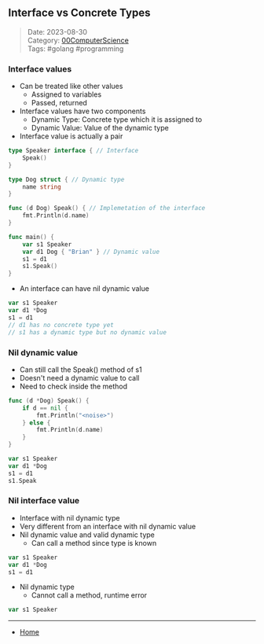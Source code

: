 ## Interface vs Concrete Types
 
>Date: 2023-08-30  
>Category: [00ComputerScience](links/00ComputerScience.md)  
>Tags: #golang #programming  

### Interface values
- Can be treated like other values
	- Assigned to variables
	- Passed, returned
- Interface values have two components
	- Dynamic Type: Concrete type which it is assigned to
	- Dynamic Value: Value of the dynamic type
- Interface value is actually a pair
```go
type Speaker interface { // Interface
	Speak()
}

type Dog struct { // Dynamic type
	name string
}

func (d Dog) Speak() { // Implemetation of the interface
	fmt.Println(d.name)
}

func main() {
	var s1 Speaker
	var d1 Dog { "Brian" } // Dynamic value
	s1 = d1
	s1.Speak()
}
```
- An interface can have nil dynamic value
```go
var s1 Speaker
var d1 *Dog
s1 = d1
// d1 has no concrete type yet
// s1 has a dynamic type but no dynamic value
```
### Nil dynamic value
- Can still call the Speak() method of s1
- Doesn't need a dynamic value to call
- Need to check inside the method
```go
func (d *Dog) Speak() {
	if d == nil {
		fmt.Println("<noise>")
	} else {
		fmt.Println(d.name)
	}
}

var s1 Speaker
var d1 *Dog
s1 = d1
s1.Speak
```
### Nil interface value
- Interface with nil dynamic type
- Very different from an interface with nil dynamic value
- Nil dynamic value and valid dynamic type
	- Can call a method since type is known
```go
var s1 Speaker
var d1 *Dog
s1 = d1
```
- Nil dynamic type
	- Cannot call a method, runtime error
```go
var s1 Speaker
```

---
- [Home](https://heartthymes.github.io)